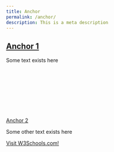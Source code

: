 ```yaml
---
title: Anchor
permalink: /anchor/
description: This is a meta description
---
```

<h2><a href="#anchor1">Anchor 1</a></h2>
	
Some text exists here

<br>
<br>
<br>
<br>
<br>
<br>
<br>



<a href="#anchor">Anchor 2</a>
	
Some other text exists here

<a href="https://www.w3schools.com" target="_blank">Visit W3Schools.com!</a> 